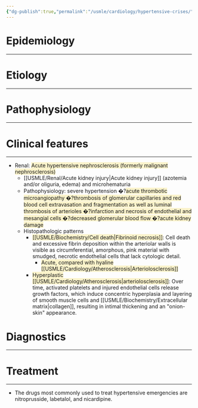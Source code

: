 ```yaml
---
{"dg-publish":true,"permalink":"/usmle/cardiology/hypertensive-crises/","tags":["t1"]}
---
```


# Epidemiology
---


# Etiology
---


# Pathophysiology
---


# Clinical features
---
- Renal: <span style="background:rgba(240, 200, 0, 0.2)">Acute hypertensive nephrosclerosis (formerly malignant nephrosclerosis)</span>
	- [[USMLE/Renal/Acute kidney injury\|Acute kidney injury]] (azotemia and/or oliguria, edema) and microhematuria
	- Pathophysiology: severe hypertension �?<span style="background:rgba(240, 200, 0, 0.2)">acute thrombotic microangiopathy �?thrombosis of glomerular capillaries and red blood cell extravasation and fragmentation as well as luminal thrombosis of arterioles �?infarction and necrosis of endothelial and mesangial cells �?decreased glomerular blood flow �?acute kidney damage</span>
	- Histopathologic patterns
		- <span style="background:rgba(240, 200, 0, 0.2)">[[USMLE/Biochemistry/Cell death\|Fibrinoid necrosis]]</span>: Cell death and excessive fibrin deposition within the arteriolar walls is visible as circumferential, amorphous, pink material with smudged, necrotic endothelial cells that lack cytologic detail.
			- <span style="background:rgba(240, 200, 0, 0.2)">Acute, compared with hyaline [[USMLE/Cardiology/Atherosclerosis\|Arteriolosclerosis]]</span>
		- <span style="background:rgba(240, 200, 0, 0.2)">Hyperplastic [[USMLE/Cardiology/Atherosclerosis\|arteriolosclerosis]]</span>:  Over time, activated platelets and injured endothelial cells release growth factors, which induce concentric hyperplasia and layering of smooth muscle cells and [[USMLE/Biochemistry/Extracellular matrix\|collagen]], resulting in intimal thickening and an "onion-skin" appearance.

# Diagnostics
---


# Treatment
---
- The drugs most commonly used to treat hypertensive emergencies are nitroprusside, labetalol, and nicardipine.

